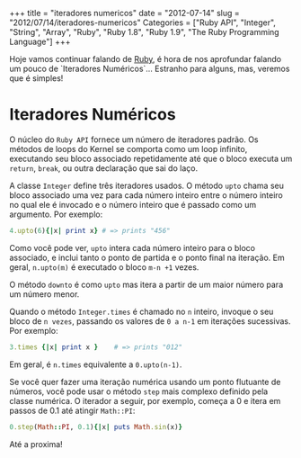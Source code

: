 +++
title = "iteradores numericos"
date = "2012-07-14"
slug = "2012/07/14/iteradores-numericos"
Categories = ["Ruby API", "Integer", "String", "Array", "Ruby", "Ruby 1.8", "Ruby 1.9", "The Ruby Programming Language"]
+++
<!--more-->
<p>Hoje vamos continuar falando de <a href="http://www.ruby-doc.org/core-1.9.2/">Ruby</a>, é hora de nos aprofundar falando um pouco de `Iteradores Numéricos`... Estranho para alguns, mas, veremos que é simples!</p>

<h1>Iteradores Numéricos</h1>

O núcleo do `Ruby API` fornece um número de iteradores padrão. Os métodos de loops do Kernel se comporta como um
loop infinito, executando seu bloco associado repetidamente até que o bloco executa um `return`, `break`, ou outra
declaração que sai do laço.

A classe `Integer` define três iteradores usados. O método `upto` chama seu bloco associado uma vez para cada número
inteiro entre o número inteiro no qual ele é invocado e o número inteiro que é passado como um argumento.
Por exemplo:

``` ruby upto
4.upto(6){|x| print x} # => prints "456"
```

Como você pode ver, `upto` intera cada número inteiro para o bloco associado, e inclui tanto o ponto de partida e o
ponto final na iteração. Em geral, `n.upto(m)` é executado o bloco `m-n +1` vezes.

O método `downto` é como `upto` mas itera a partir de um maior número para um número menor.

Quando o método `Integer.times` é chamado no `n` inteiro, invoque o seu bloco de `n vezes`, passando os valores de
`0 a n-1` em iterações sucessivas. Por exemplo:

``` ruby times
3.times {|x| print x }    # => prints "012"
```

Em geral, é `n.times` equivalente a `0.upto(n-1)`.

Se você quer fazer uma iteração numérica usando um ponto flutuante de números, você pode usar o método `step` mais
complexo definido pela classe numérica. O iterador a seguir, por exemplo, começa a 0 e itera em passos de 0.1 até
atingir `Math::PI`:

``` ruby metodo step
0.step(Math::PI, 0.1){|x| puts Math.sin(x)}
```

Até a proxima!
